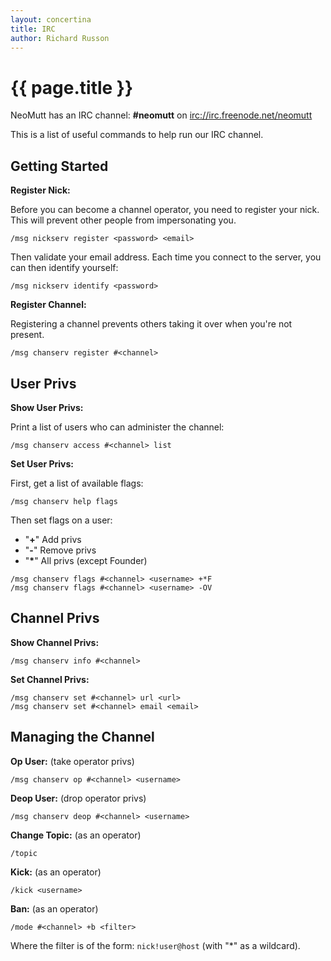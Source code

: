 ```yaml
---
layout: concertina
title: IRC
author: Richard Russon
---
```


# {{ page.title }}

NeoMutt has an IRC channel: **#neomutt** on [irc://irc.freenode.net/neomutt](irc://irc.freenode.net/neomutt)

This is a list of useful commands to help run our IRC channel.

## Getting Started

**Register Nick:**

Before you can become a channel operator, you need to register your nick.
This will prevent other people from impersonating you.

```
/msg nickserv register <password> <email>
```

Then validate your email address.
Each time you connect to the server, you can then identify yourself:

```
/msg nickserv identify <password>
```

**Register Channel:**

Registering a channel prevents others taking it over when you're not present.

```
/msg chanserv register #<channel>
```

## User Privs

**Show User Privs:**

Print a list of users who can administer the channel:

```
/msg chanserv access #<channel> list
```

**Set User Privs:**

First, get a list of available flags:

```
/msg chanserv help flags
```

Then set flags on a user:

- "**+**" Add privs
- "**-**" Remove privs
- "**\***" All privs (except Founder)

```
/msg chanserv flags #<channel> <username> +*F
/msg chanserv flags #<channel> <username> -OV
```

## Channel Privs

**Show Channel Privs:**

```
/msg chanserv info #<channel>
```

**Set Channel Privs:**

```
/msg chanserv set #<channel> url <url>
/msg chanserv set #<channel> email <email>
```


## Managing the Channel

**Op User:** (take operator privs)

```
/msg chanserv op #<channel> <username>
```

**Deop User:** (drop operator privs)

```
/msg chanserv deop #<channel> <username>
```

**Change Topic:** (as an operator)

```
/topic
```

**Kick:** (as an operator)

```
/kick <username>
```

**Ban:** (as an operator)

```
/mode #<channel> +b <filter>
```

Where the filter is of the form: `nick!user@host` (with "*" as a wildcard). 

